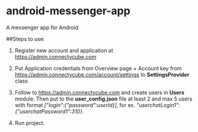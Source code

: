 # android-messenger-app
A messenger app for Android

##Steps to use:

1. Register new account and application at <https://admin.connectycube.com>

2. Put Application credentials from Overview page + Account key from <https://admin.connectycube.com/account/settings> to **SettingsProvider** class

3. Follow to <https://admin.connectycube.com> and create users in **Users** module. Then put to the **user_config.json** file at least 2 and max 5 users with format *[\"login\":{\"password\":userId}]*, for ex. *"userchatLogin1":{"userchatPassword1":310}*.

4. Run project.